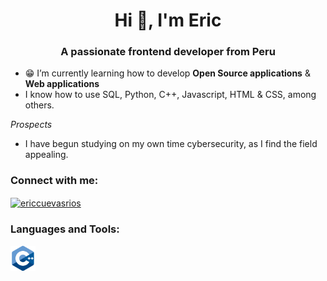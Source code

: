 <h1 align="center">Hi 👋, I'm Eric</h1>
<h3 align="center">A passionate frontend developer from Peru</h3>

- 😁 I’m currently learning how to develop **Open Source applications** & **Web applications**
- I know how to use SQL, Python, C++, Javascript, HTML & CSS, among others.

*Prospects*
- I have begun studying on my own time cybersecurity, as I find the field appealing.

<h3 align="left">Connect with me:</h3>
<p align="left">
<a href="https://linkedin.com/in/ericcuevasrios" target="blank"><img align="center" src="https://raw.githubusercontent.com/rahuldkjain/github-profile-readme-generator/master/src/images/icons/Social/linked-in-alt.svg" alt="ericcuevasrios" height="30" width="40" /></a>
</p>

<h3 align="left">Languages and Tools:</h3>
<p align="left"> <a href="https://www.w3schools.com/cpp/" target="_blank" rel="noreferrer"> <img src="https://raw.githubusercontent.com/devicons/devicon/master/icons/cplusplus/cplusplus-original.svg" alt="cplusplus" width="40" height="40"/> </a> </p>

